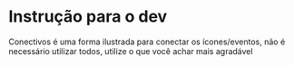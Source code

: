 # Instrução para o dev

Conectivos é uma forma ilustrada para conectar os ícones/eventos, não é necessário utilizar todos, utilize o que você achar mais agradável
